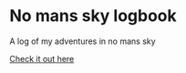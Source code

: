 # No mans sky logbook
A log of my adventures in no mans sky

[Check it out here](http://martinblackburn.github.io/no-mans-sky-logbook/)
